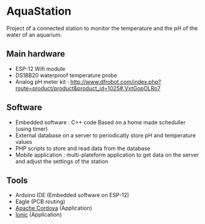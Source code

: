 # AquaStation
Project of a connected station to monitor the temperature and the pH of the water of an aquarium.

## Main hardware

* ESP-12 Wifi module
* DS18B20 waterproof temperature probe
* Analog pH meter kit : http://www.dfrobot.com/index.php?route=product/product&product_id=1025#.VxtGopOLRo7

## Software
* Embedded software : C++ code Based on a home made scheduller (using timer)
* External database on a server to periodicatly store pH and temperature values
* PHP scripts to store and read data from the database
* Mobile application : multi-plateform application to get data on the server and adjust the settings of the station

## Tools
* Arduino IDE (Embedded software on ESP-12)
* Eagle (PCB routing)
* [Apache Cordova](https://cordova.apache.org/) (Application)
* [Ionic](http://ionicframework.com/) (Application)
